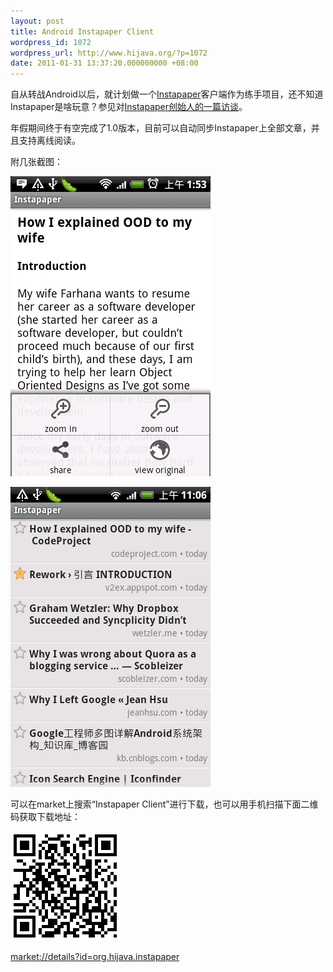 ```yaml
---
layout: post
title: Android Instapaper Client
wordpress_id: 1072
wordpress_url: http://www.hijava.org/?p=1072
date: 2011-01-31 13:37:20.000000000 +08:00
---
```

自从转战Android以后，就计划做一个<a href="http://www.instapaper.com/" target="_blank">Instapaper</a>客户端作为练手项目，还不知道Instapaper是啥玩意？参见对<a href="http://www.36kr.com/5909" target="_blank">Instapaper创始人的一篇访谈</a>。

年假期间终于有空完成了1.0版本，目前可以自动同步Instapaper上全部文章，并且支持离线阅读。

附几张截图：

<a href="/uploads/2011/01/文章信息.png"><img class="alignnone size-full wp-image-1076" title="文章信息" src="/uploads/2011/01/detail.png" alt="" width="320" height="480" /></a>

<a href="/uploads/2011/01/文章列表.png"><img class="alignnone size-full wp-image-1075" title="文章列表" src="/uploads/2011/01/list.png" alt="" width="320" height="480" /></a>

可以在market上搜索“Instapaper Client”进行下载，也可以用手机扫描下面二维码获取下载地址：

<a href="/uploads/2011/01/instapaper-qr-code.png"><img class="alignnone size-full wp-image-1073" title="instapaper-qr-code" src="/uploads/2011/01/instapaper-qr-code.png" alt="" width="175" height="175" /></a>

<a href="market://details?id=org.hijava.instapaper">market://details?id=org.hijava.instapaper</a>
